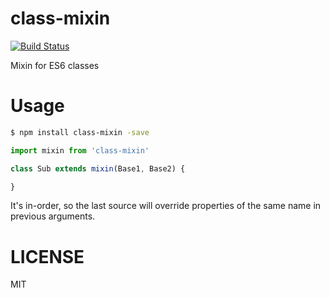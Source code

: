 # class-mixin
  [![Build Status](https://travis-ci.org/daysv/class-mixin.svg?branch=master)](https://travis-ci.org/daysv/class-mixin)

Mixin for ES6 classes

# Usage

```bash
$ npm install class-mixin -save
```

```js
import mixin from 'class-mixin'
```

```js
class Sub extends mixin(Base1, Base2) {

}
```
It's in-order, so the last source will override properties of the same name in previous arguments.

# LICENSE
MIT
